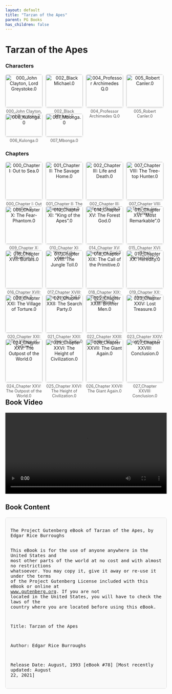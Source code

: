 ```yaml
---
layout: default
title: "Tarzan of the Apes"
parent: PG Books
has_children: false
---
```



<style>
.image-gallery {
  display: flex;
  flex-wrap: wrap;
  justify-content: space-between;
  margin-bottom: 20px;
}

.image-row {
  display: flex;
  justify-content: flex-start;
  width: 100%;
  margin-bottom: 20px;
}

.image-item {
  width: 23%;
  margin-right: 2%;
  text-align: center;
}

.image-item:last-child {
  margin-right: 0;
}

.image-item img {
  width: 100%;
  height: auto;
  object-fit: cover;
  border-radius: 5px;
  box-shadow: 0 2px 4px rgba(0,0,0,0.1);
}

.image-item p {
  margin-top: 5px;
  font-size: 0.9em;
  color: #555;
}

.video-container {
  margin: 20px 0;
}

.book-content {
  max-height: 500px;
  overflow-y: auto;
  padding: 15px;
  border: 1px solid #ddd;
  border-radius: 5px;
  background-color: #f9f9f9;
  font-family: monospace;
  white-space: pre-wrap;
  margin-top: 20px;
}
</style>


# Tarzan of the Apes

<h3>Characters</h3>
<div class="image-gallery">
<div class="image-row">
  <div class="image-item">
    <img src="../results/Tarzan of the Apes/characters/000_John Clayton, Lord Greystoke.0.png" alt="000_John Clayton, Lord Greystoke.0">
    <p>000_John Clayton, Lord Greystoke.0</p>
  </div>
  <div class="image-item">
    <img src="../results/Tarzan of the Apes/characters/002_Black Michael.0.png" alt="002_Black Michael.0">
    <p>002_Black Michael.0</p>
  </div>
  <div class="image-item">
    <img src="../results/Tarzan of the Apes/characters/004_Professor Archimedes Q.0.png" alt="004_Professor Archimedes Q.0">
    <p>004_Professor Archimedes Q.0</p>
  </div>
  <div class="image-item">
    <img src="../results/Tarzan of the Apes/characters/005_Robert Canler.0.png" alt="005_Robert Canler.0">
    <p>005_Robert Canler.0</p>
  </div>
</div>
<div class="image-row">
  <div class="image-item">
    <img src="../results/Tarzan of the Apes/characters/006_Kulonga.0.png" alt="006_Kulonga.0">
    <p>006_Kulonga.0</p>
  </div>
  <div class="image-item">
    <img src="../results/Tarzan of the Apes/characters/007_Mbonga.0.png" alt="007_Mbonga.0">
    <p>007_Mbonga.0</p>
  </div>
</div>
</div>

<h3>Chapters</h3>
<div class="image-gallery">
<div class="image-row">
  <div class="image-item">
    <img src="../results/Tarzan of the Apes/chapters/000_Chapter I: Out to Sea.0.png" alt="000_Chapter I: Out to Sea.0">
    <p>000_Chapter I: Out to Sea.0</p>
  </div>
  <div class="image-item">
    <img src="../results/Tarzan of the Apes/chapters/001_Chapter II: The Savage Home.0.png" alt="001_Chapter II: The Savage Home.0">
    <p>001_Chapter II: The Savage Home.0</p>
  </div>
  <div class="image-item">
    <img src="../results/Tarzan of the Apes/chapters/002_Chapter III: Life and Death.0.png" alt="002_Chapter III: Life and Death.0">
    <p>002_Chapter III: Life and Death.0</p>
  </div>
  <div class="image-item">
    <img src="../results/Tarzan of the Apes/chapters/007_Chapter VIII: The Tree-top Hunter.0.png" alt="007_Chapter VIII: The Tree-top Hunter.0">
    <p>007_Chapter VIII: The Tree-top Hunter.0</p>
  </div>
</div>
<div class="image-row">
  <div class="image-item">
    <img src="../results/Tarzan of the Apes/chapters/009_Chapter X: The Fear-Phantom.0.png" alt="009_Chapter X: The Fear-Phantom.0">
    <p>009_Chapter X: The Fear-Phantom.0</p>
  </div>
  <div class="image-item">
    <img src="../results/Tarzan of the Apes/chapters/010_Chapter XI: “King of the Apes”.0.png" alt="010_Chapter XI: “King of the Apes”.0">
    <p>010_Chapter XI: “King of the Apes”.0</p>
  </div>
  <div class="image-item">
    <img src="../results/Tarzan of the Apes/chapters/014_Chapter XV: The Forest God.0.png" alt="014_Chapter XV: The Forest God.0">
    <p>014_Chapter XV: The Forest God.0</p>
  </div>
  <div class="image-item">
    <img src="../results/Tarzan of the Apes/chapters/015_Chapter XVI: “Most Remarkable”.0.png" alt="015_Chapter XVI: “Most Remarkable”.0">
    <p>015_Chapter XVI: “Most Remarkable”.0</p>
  </div>
</div>
<div class="image-row">
  <div class="image-item">
    <img src="../results/Tarzan of the Apes/chapters/016_Chapter XVII: Burials.0.png" alt="016_Chapter XVII: Burials.0">
    <p>016_Chapter XVII: Burials.0</p>
  </div>
  <div class="image-item">
    <img src="../results/Tarzan of the Apes/chapters/017_Chapter XVIII: The Jungle Toll.0.png" alt="017_Chapter XVIII: The Jungle Toll.0">
    <p>017_Chapter XVIII: The Jungle Toll.0</p>
  </div>
  <div class="image-item">
    <img src="../results/Tarzan of the Apes/chapters/018_Chapter XIX: The Call of the Primitive.0.png" alt="018_Chapter XIX: The Call of the Primitive.0">
    <p>018_Chapter XIX: The Call of the Primitive.0</p>
  </div>
  <div class="image-item">
    <img src="../results/Tarzan of the Apes/chapters/019_Chapter XX: Heredity.0.png" alt="019_Chapter XX: Heredity.0">
    <p>019_Chapter XX: Heredity.0</p>
  </div>
</div>
<div class="image-row">
  <div class="image-item">
    <img src="../results/Tarzan of the Apes/chapters/020_Chapter XXI: The Village of Torture.0.png" alt="020_Chapter XXI: The Village of Torture.0">
    <p>020_Chapter XXI: The Village of Torture.0</p>
  </div>
  <div class="image-item">
    <img src="../results/Tarzan of the Apes/chapters/021_Chapter XXII: The Search Party.0.png" alt="021_Chapter XXII: The Search Party.0">
    <p>021_Chapter XXII: The Search Party.0</p>
  </div>
  <div class="image-item">
    <img src="../results/Tarzan of the Apes/chapters/022_Chapter XXIII: Brother Men.0.png" alt="022_Chapter XXIII: Brother Men.0">
    <p>022_Chapter XXIII: Brother Men.0</p>
  </div>
  <div class="image-item">
    <img src="../results/Tarzan of the Apes/chapters/023_Chapter XXIV: Lost Treasure.0.png" alt="023_Chapter XXIV: Lost Treasure.0">
    <p>023_Chapter XXIV: Lost Treasure.0</p>
  </div>
</div>
<div class="image-row">
  <div class="image-item">
    <img src="../results/Tarzan of the Apes/chapters/024_Chapter XXV: The Outpost of the World.0.png" alt="024_Chapter XXV: The Outpost of the World.0">
    <p>024_Chapter XXV: The Outpost of the World.0</p>
  </div>
  <div class="image-item">
    <img src="../results/Tarzan of the Apes/chapters/025_Chapter XXVI: The Height of Civilization.0.png" alt="025_Chapter XXVI: The Height of Civilization.0">
    <p>025_Chapter XXVI: The Height of Civilization.0</p>
  </div>
  <div class="image-item">
    <img src="../results/Tarzan of the Apes/chapters/026_Chapter XXVII: The Giant Again.0.png" alt="026_Chapter XXVII: The Giant Again.0">
    <p>026_Chapter XXVII: The Giant Again.0</p>
  </div>
  <div class="image-item">
    <img src="../results/Tarzan of the Apes/chapters/027_Chapter XXVIII: Conclusion.0.png" alt="027_Chapter XXVIII: Conclusion.0">
    <p>027_Chapter XXVIII: Conclusion.0</p>
  </div>
</div>
</div>

<h2>Book Video</h2>
<div class="video-container">
  <video controls width="100%">
    <source src="../videos/Tarzan of the Apes.mp4" type="video/mp4">
    Your browser does not support the video tag.
  </video>
</div>


## Book Content

<div class="book-content">
﻿The Project Gutenberg eBook of Tarzan of the Apes, by Edgar Rice Burroughs

This eBook is for the use of anyone anywhere in the United States and
most other parts of the world at no cost and with almost no restrictions
whatsoever. You may copy it, give it away or re-use it under the terms
of the Project Gutenberg License included with this eBook or online at
www.gutenberg.org. If you are not located in the United States, you
will have to check the laws of the country where you are located before
using this eBook.

Title: Tarzan of the Apes

Author: Edgar Rice Burroughs

Release Date: August, 1993 [eBook #78]
[Most recently updated: August 22, 2021]

Language: English

Character set encoding: UTF-8

Produced by: Judith Boss. HTML version by Al Haines.

*** START OF THE PROJECT GUTENBERG EBOOK TARZAN OF THE APES ***

[Illustration]




Tarzan of the Apes

by Edgar Rice Burroughs


Contents

 CHAPTER I. Out to Sea
 CHAPTER II. The Savage Home
 CHAPTER III. Life and Death
 CHAPTER IV. The Apes
 CHAPTER V. The White Ape
 CHAPTER VI. Jungle Battles
 CHAPTER VII. The Light of Knowledge
 CHAPTER VIII. The Tree-top Hunter
 CHAPTER IX. Man and Man
 CHAPTER X. The Fear-Phantom
 CHAPTER XI. “King of the Apes”
 CHAPTER XII. Man’s Reason
 CHAPTER XIII. His Own Kind
 CHAPTER XIV. At the Mercy of the Jungle
 CHAPTER XV. The Forest God
 CHAPTER XVI. “Most Remarkable”
 CHAPTER XVII. Burials
 CHAPTER XVIII. The Jungle Toll
 CHAPTER XIX. The Call of the Primitive
 CHAPTER XX. Heredity
 CHAPTER XXI. The Village of Torture
 CHAPTER XXII. The Search Party
 CHAPTER XXIII. Brother Men
 CHAPTER XXIV. Lost Treasure
 CHAPTER XXV. The Outpost of the World
 CHAPTER XXVI. The Height of Civilization
 CHAPTER XXVII. The Giant Again
 CHAPTER XXVIII. Conclusion
 



CHAPTER I.
Out to Sea


I had this story from one who had no business to tell it to me, or to
any other. I may credit the seductive influence of an old vintage upon
the narrator for the beginning of it, and my own skeptical incredulity
during the days that followed for the balance of the strange tale.

When my convivial host discovered that he had told me so much, and that
I was prone to doubtfulness, his foolish pride assumed the task the old
vintage had commenced, and so he unearthed written evidence in the form
of musty manuscript, and dry official records of the British Colonial
Office to support many of the salient features of his remarkable
narrative.

I do not say the story is true, for I did not witness the happenings
which it portrays, but the fact that in the telling of it to you I have
taken fictitious names for the principal characters quite sufficiently
evidences the sincerity of my own belief that it _may_ be true.

The yellow, mildewed pages of the diary of a man long dead, and the
records of the Colonial Office dovetail perfectly with the narrative of
my convivial host, and so I give you the story as I painstakingly
pieced it out from these several various agencies.

If you do not find it credible you will at least be as one with me in
acknowledging that it is unique, remarkable, and interesting.

From the records of the Colonial Office and from the dead man’s diary
we learn that a certain young English nobleman, whom we shall call John
Clayton, Lord Greystoke, was commissioned to make a peculiarly delicate
investigation of conditions in a British West Coast African Colony from
whose simple native inhabitants another European power was known to be
recruiting soldiers for its native army, which it used solely for the
forcible collection of rubber and ivory from the savage tribes along
the Congo and the Aruwimi. The natives of the British Colony complained
that many of their young men were enticed away through the medium of
fair and glowing promises, but that few if any ever returned to their
families.

The Englishmen in Africa went even further, saying that these poor
blacks were held in virtual slavery, since after their terms of
enlistment expired their ignorance was imposed upon by their white
officers, and they were told that they had yet several years to serve.

And so the Colonial Office appointed John Clayton to a new post in
British West Africa, but his confidential instructions centered on a
thorough investigation of the unfair treatment of black British
subjects by the officers of a friendly European power. Why he was sent,
is, however, of little moment to this story, for he never made an
investigation, nor, in fact, did he ever reach his destination.

Clayton was the type of Englishman that one likes best to associate
with the noblest monuments of historic achievement upon a thousand
victorious battlefields—a strong, virile man—mentally, morally, and
physically.

In stature he was above the average height; his eyes were gray, his
features regular and strong; his carriage that of perfect, robust
health influenced by his years of army training.

Political ambition had caused him to seek transference from the army to
the Colonial Office and so we find him, still young, entrusted with a
delicate and important commission in the service of the Queen.

When he received this appointment he was both elated and appalled. The
preferment seemed to him in the nature of a well-merited reward for
painstaking and intelligent service, and as a stepping stone to posts
of greater importance and responsibility; but, on the other hand, he
had been married to the Hon. Alice Rutherford for scarce a three
months, and it was the thought of taking this fair young girl into the
dangers and isolation of tropical Africa that appalled him.

For her sake he would have refused the appointment, but she would not
have it so. Instead she insisted that he accept, and, indeed, take her
with him.

There were mothers and brothers and sisters, and aunts and cousins to
express various opinions on the subject, but as to what they severally
advised history is silent.

We know only that on a bright May morning in 1888, John, Lord
Greystoke, and Lady Alice sailed from Dover on their way to Africa.

A month later they arrived at Freetown where they chartered a small
sailing vessel, the _Fuwalda_, which was to bear them to their final
destination.

And here John, Lord Greystoke, and Lady Alice, his wife, vanished from
the eyes and from the knowledge of men.

Two months after they weighed anchor and cleared from the port of
Freetown a half dozen British war vessels were scouring the south
Atlantic for trace of them or their little vessel, and it was almost
immediately that the wreckage was found upon the shores of St. Helena
which convinced the world that the _Fuwalda_ had gone down with all on
board, and hence the search was stopped ere it had scarce begun; though
hope lingered in longing hearts for many years.

The _Fuwalda_, a barkentine of about one hundred tons, was a vessel of
the type often seen in coastwise trade in the far southern Atlantic,
their crews composed of the offscourings of the sea—unhanged murderers
and cutthroats of every race and every nation.

The _Fuwalda_ was no exception to the rule. Her officers were swarthy
bullies, hating and hated by their crew. The captain, while a competent
seaman, was a brute in his treatment of his men. He knew, or at least
he used, but two arguments in his dealings with them—a belaying pin and
a revolver—nor is it likely that the motley aggregation he signed would
have understood aught else.

So it was that from the second day out from Freetown John Clayton and
his young wife witnessed scenes upon the deck of the _Fuwalda_ such as
they had believed were never enacted outside the covers of printed
stories of the sea.

It was on the morning of the second day that the first link was forged
in what was destined to form a chain of circumstances ending in a life
for one then unborn such as has never been paralleled in the history of
man.

Two sailors were washing down the decks of the _Fuwalda_, the first
mate was on duty, and the captain had stopped to speak with John
Clayton and Lady Alice.

The men were working backwards toward the little party who were facing
away from the sailors. Closer and closer they came, until one of them
was directly behind the captain. In another moment he would have passed
by and this strange narrative would never have been recorded.

But just that instant the officer turned to leave Lord and Lady
Greystoke, and, as he did so, tripped against the sailor and sprawled
headlong upon the deck, overturning the water-pail so that he was
drenched in its dirty contents.

For an instant the scene was ludicrous; but only for an instant. With a
volley of awful oaths, his face suffused with the scarlet of
mortification and rage, the captain regained his feet, and with a
terrific blow felled the sailor to the deck.

The man was small and rather old, so that the brutality of the act was
thus accentuated. The other seaman, however, was neither old nor
small—a huge bear of a man, with fierce black mustachios, and a great
bull neck set between massive shoulders.

As he saw his mate go down he crouched, and, with a low snarl, sprang
upon the captain crushing him to his knees with a single mighty blow.

From scarlet the officer’s face went white, for this was mutiny; and
mutiny he had met and subdued before in his brutal career. Without
waiting to rise he whipped a revolver from his pocket, firing point
blank at the great mountain of muscle towering before him; but, quick
as he was, John Clayton was almost as quick, so that the bullet which
was intended for the sailor’s heart lodged in the sailor’s leg instead,
for Lord Greystoke had struck down the captain’s arm as he had seen the
weapon flash in the sun.

Words passed between Clayton and the captain, the former making it
plain that he was disgusted with the brutality displayed toward the
crew, nor would he countenance anything further of the kind while he
and Lady Greystoke remained passengers.

The captain was on the point of making an angry reply, but, thinking
better of it, turned on his he...

[Content truncated for display]
</div>
